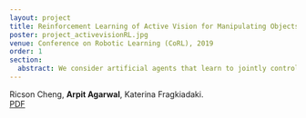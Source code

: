 ```yaml
---
layout: project
title: Reinforcement Learning of Active Vision for Manipulating Objects under Occlusions
poster: project_activevisionRL.jpg
venue: Conference on Robotic Learning (CoRL), 2019
order: 1
section:
  abstract: We consider artificial agents that learn to jointly control their gripper and camera in order to reinforcement learn manipulation policies in the presence of occlusions from distractor objects. Distractors often occlude the object of in- terest and cause it to disappear from the field of view. We propose hand/eye con- trollers that learn to move the camera to keep the object within the field of view and visible, in coordination to manipulating it to achieve the desired goal, e.g., pushing it to a target location. We incorporate structural biases of object-centric attention within our actor-critic architectures, which our experiments suggest to be a key for good performance. Our results further highlight the importance of curriculum with regards to environment difficulty. The resulting active vision / manipulation policies outperform static camera setups for a variety of cluttered environments.
---
```

Ricson Cheng, **Arpit Agarwal**, Katerina Fragkiadaki.  
[PDF](http://proceedings.mlr.press/v87/cheng18a/cheng18a.pdf)